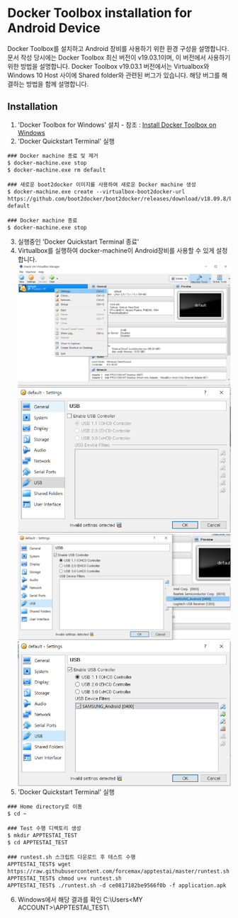 Docker Toolbox installation for Android Device
==============================================
Docker Toolbox를 설치하고 Android 장비를 사용하기 위한 환경 구성을 설명합니다.
문서 작성 당시에는 Docker Toolbox 최신 버전이 v19.03.1이며, 이 버전에서 사용하기 위한 방법을 설명합니다.
Docker Toolbox v19.03.1 버전에서는 Virtualbox와 Windows 10 Host 사이에 Shared folder와 관련된 버그가 있습니다.
해당 버그를 해결하는 방법을 함께 설명합니다.

Installation
------------ 
1. 'Docker Toolbox for Windows' 설치 - 참조 : [Install Docker Toolbox on Windows](https://docs.docker.com/toolbox/toolbox_install_windows/)
2. 'Docker Quickstart Terminal' 실행
```
### Docker machine 종료 및 제거
$ docker-machine.exe stop
$ docker-machine.exe rm default

### 새로운 boot2docker 이미지를 사용하여 새로운 Docker machine 생성
$ docker-machine.exe create --virtualbox-boot2docker-url https://github.com/boot2docker/boot2docker/releases/download/v18.09.8/boot2docker.iso default

### Docker machine 종료
$ docker-machine.exe stop
```
3. 실행중인 'Docker Quickstart Terminal 종료'
4. Virtualbox를 실행하여 docker-machine이 Android장비를 사용할 수 있게 설정합니다.
![Machine Setting](/img/virtualbox-machine-setting.png)
![Machine Setting - USB](/img/virtualbox-usb-setting.png)
![Machine Setting - USB - Device Select](/img/virtualbox-usb-setting-device-select.png)
![Machine Setting - USB - OK](/img/virtualbox-usb-setting-final.png)
5. 'Docker Quickstart Terminal' 실행
```
### Home directory로 이동
$ cd ~

### Test 수행 디렉토리 생성
$ mkdir APPTESTAI_TEST
$ cd APPTESTAI_TEST

### runtest.sh 스크립트 다운로드 후 테스트 수행
APPTESTAI_TEST$ wget https://raw.githubusercontent.com/forcemax/apptestai/master/runtest.sh
APPTESTAI_TEST$ chmod u+x runtest.sh
APPTESTAI_TEST$ ./runtest.sh -d ce0817182be9566f0b -f application.apk
```
6. Windows에서 해당 결과를 확인
C:\Users\<MY ACCOUNT>\APPTESTAI_TEST\
